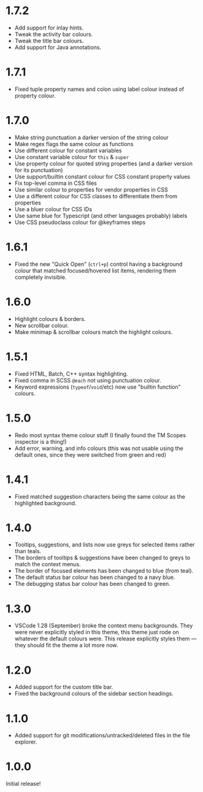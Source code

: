 # 1.7.2

- Add support for inlay hints.
- Tweak the activity bar colours.
- Tweak the title bar colours.
- Add support for Java annotations.


# 1.7.1

- Fixed tuple property names and colon using label colour instead of property colour.


# 1.7.0

- Make string punctuation a darker version of the string colour
- Make regex flags the same colour as functions
- Use different colour for constant variables
- Use constant variable colour for `this` & `super`
- Use property colour for quoted string properties (and a darker version for its punctuation)
- Use support/builtin constant colour for CSS constant property values
- Fix top-level comma in CSS files
- Use similar colour to properties for vendor properties in CSS
- Use a different colour for CSS classes to differentiate them from properties
- Use a bluer colour for CSS IDs
- Use same blue for Typescript (and other languages probably) labels
- Use CSS pseudoclass colour for @keyframes steps


# 1.6.1

- Fixed the new "Quick Open" (`ctrl+p`) control having a background colour that matched focused/hovered list items, rendering them completely invisible.


# 1.6.0

- Highlight colours & borders.
- New scrollbar colour.
- Make minimap & scrollbar colours match the highlight colours.


# 1.5.1

- Fixed HTML, Batch, C++ syntax highlighting.
- Fixed comma in SCSS `@each` not using punctuation colour.
- Keyword expressions (`typeof`/`void`/etc) now use "builtin function" colours.


# 1.5.0

- Redo most syntax theme colour stuff (I finally found the TM Scopes inspector is a thing!)
- Add error, warning, and info colours (this was not usable using the default ones, since they were switched from green and red)


# 1.4.1

- Fixed matched suggestion characters being the same colour as the highlighted background.


# 1.4.0

- Tooltips, suggestions, and lists now use greys for selected items rather than teals.
- The borders of tooltips & suggestions have been changed to greys to match the context menus.
- The border of focused elements has been changed to blue (from teal).
- The default status bar colour has been changed to a navy blue.
- The debugging status bar colour has been changed to green.


# 1.3.0

- VSCode 1.28 (September) broke the context menu backgrounds. They were never explicitly styled in this theme, this theme just rode on whatever the default colours were. This release explicitly styles them — they should fit the theme a lot more now.


# 1.2.0

- Added support for the custom title bar. 
- Fixed the background colours of the sidebar section headings.


# 1.1.0

- Added support for git modifications/untracked/deleted files in the file explorer.


# 1.0.0

Initial release!